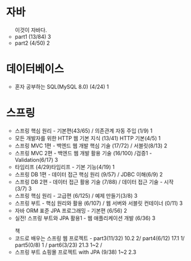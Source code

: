 <ul>
<h1> 자바 </h1>
<ul> 이것이 자바다.
  <li> part1 (13/84) 3</li>
  <li> part2 (4/50) 2 </li>
</ul>

<h1>데이터베이스</h1>
<ul> 
    <li> 혼자 공부하는 SQL(MySQL 8.0) (4/24) 1 </li>
</ul>

<h1> 스프링 </h1>
<ul>
  <li>스프링 핵심 원리 - 기본편(43/65) / 의존관계 자동 주입 (1/9) 1 </li>
  <li>모든 개발자를 위한 HTTP 웹 기본 지식 (13/41) HTTP 기본(4/5) 1 </li>
  <li>스프링 MVC 1편 - 백엔드 웹 개발 핵심 기술 (17/72) / 서블릿(8/13) 2 </li>
  <li>스프링 MVC 2편 - 백엔드 웹 개발 활용 기술 (16/100) /검증1 - Validation(6/17) 3 </li>
  <li>타임리프 (4/29)타임리프 - 기본 기능(4/19) 1 </li>
  
  <li>스프링 DB 1편 - 데이터 접근 핵심 원리 (9/57) / JDBC 이해(6/9)  2</li>
  
  <li>스프링 DB 2편 - 데이터 접근 활용 기술 (7/88) / 데이터 접근 기술 - 시작(3/7) 3 </li>
  <li>스프링 핵심 원리 - 고급편 (6/125)  / 예제 만들기(3/8)  3</li>
  <li>스프링 부트 - 핵심 원리와 활용 (6/107)  / 웹 서버와 서블릿 컨테이너 (0/11) 3 </li>
  <li>자바 ORM 표준 JPA 프로그래밍 - 기본편 (6/56) 2   </li>
  <li>실전! 스프링 부트와 JPA 활용1 - 웹 애플리케이션 개발 (6/36) 3 </li>
</ul>

<ul> 책
  <li>코드로 배우는 스프링 웹 프로젝트 - part3(11/32) 10.2 2/ part4(6/12) 17.1 1/ part5(0/8) 1 / part6(3/23)  21.3 1~2 / </li>

  <li> 스프링 부트 쇼핑몰 프로젝트 with JPA (9/38) 1~2 2.3 </li>
</ul>

</ul>
